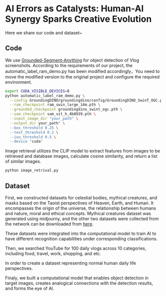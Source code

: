 # AI Errors as Catalysts: Human-AI Synergy Sparks Creative Evolution
Here we share our code and dataset~
## Code
We use [Grounded-Segment-Anything](https://github.com/IDEA-Research/Grounded-Segment-Anything) for object detection of Vlog screenshots. According to the requirements of our project, the automatic_label_ram_demo.py has been modified accordingly，You need to move the modified version to the original project and configure the required environment.
```bash
export CUDA_VISIBLE_DEVICES=0
python automatic_label_ram_demo.py \
  --config GroundingDINO/groundingdino/config/GroundingDINO_SwinT_OGC.py \
  --ram_checkpoint ram_swin_large_14m.pth \
  --grounded_checkpoint groundingdino_swint_ogc.pth \
  --sam_checkpoint sam_vit_h_4b8939.pth \
  --input_image_dir "your_path" \
  --output_dir your_path" \
  --box_threshold 0.25 \
  --text_threshold 0.2 \
  --iou_threshold 0.5 \
  --device "cuda"
```
Image retrieval utilizes the CLIP model to extract features from images to be retrieved and database images, calculate cosine similarity, and return a list of similar images.
```python
python image_retrival.py
```
## Dataset
First, we constructed datasets for celestial bodies, mythical creatures, and masks based on the Taoist perspectives of Heaven, Earth, and Human.
It encompasses the origin of the universe, the relationship between humans and nature, moral and ethical concepts.  Mythical creatures dataset was generated using midjourny, and the other two datasets were collected from the network can be downloaded from [here](https://drive.google.com/drive/folders/1ptWDjc0I8999jC9eaoNphiGheYBHpxWB?usp=drive_link).

These datasets were integrated into the computational model to train AI to have different recognition capabilities under corresponding classifications.

Then, we searched YouTube for 100 daily vlogs across 10 categories, including food, travel, work, shopping, and etc. 

In order to create a dataset representing normal human daily life perspectives.

Finaly, we built a computational model that enables object detection in target images, creates analogical connections with the detection results, and forms the eye of AI.
